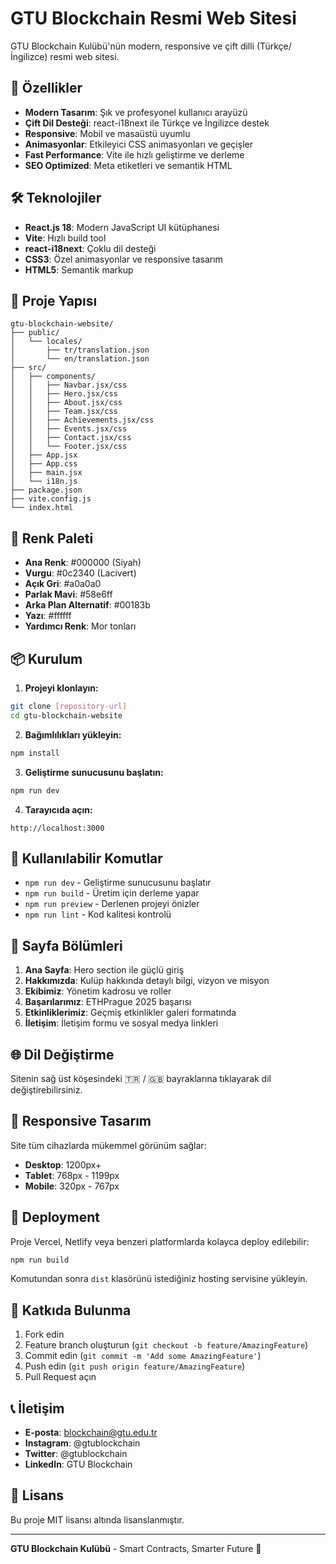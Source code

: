 # GTU Blockchain Resmi Web Sitesi

GTU Blockchain Kulübü'nün modern, responsive ve çift dilli (Türkçe/İngilizce) resmi web sitesi.

## 🚀 Özellikler

- **Modern Tasarım**: Şık ve profesyonel kullanıcı arayüzü
- **Çift Dil Desteği**: react-i18next ile Türkçe ve İngilizce destek
- **Responsive**: Mobil ve masaüstü uyumlu
- **Animasyonlar**: Etkileyici CSS animasyonları ve geçişler
- **Fast Performance**: Vite ile hızlı geliştirme ve derleme
- **SEO Optimized**: Meta etiketleri ve semantik HTML

## 🛠️ Teknolojiler

- **React.js 18**: Modern JavaScript UI kütüphanesi
- **Vite**: Hızlı build tool
- **react-i18next**: Çoklu dil desteği
- **CSS3**: Özel animasyonlar ve responsive tasarım
- **HTML5**: Semantik markup

## 📁 Proje Yapısı

```
gtu-blockchain-website/
├── public/
│   └── locales/
│       ├── tr/translation.json
│       └── en/translation.json
├── src/
│   ├── components/
│   │   ├── Navbar.jsx/css
│   │   ├── Hero.jsx/css
│   │   ├── About.jsx/css
│   │   ├── Team.jsx/css
│   │   ├── Achievements.jsx/css
│   │   ├── Events.jsx/css
│   │   ├── Contact.jsx/css
│   │   └── Footer.jsx/css
│   ├── App.jsx
│   ├── App.css
│   ├── main.jsx
│   └── i18n.js
├── package.json
├── vite.config.js
└── index.html
```

## 🎨 Renk Paleti

- **Ana Renk**: #000000 (Siyah)
- **Vurgu**: #0c2340 (Lacivert)
- **Açık Gri**: #a0a0a0
- **Parlak Mavi**: #58e6ff
- **Arka Plan Alternatif**: #00183b
- **Yazı**: #ffffff
- **Yardımcı Renk**: Mor tonları

## 📦 Kurulum

1. **Projeyi klonlayın:**
```bash
git clone [repository-url]
cd gtu-blockchain-website
```

2. **Bağımlılıkları yükleyin:**
```bash
npm install
```

3. **Geliştirme sunucusunu başlatın:**
```bash
npm run dev
```

4. **Tarayıcıda açın:**
```
http://localhost:3000
```

## 🔧 Kullanılabilir Komutlar

- `npm run dev` - Geliştirme sunucusunu başlatır
- `npm run build` - Üretim için derleme yapar
- `npm run preview` - Derlenen projeyi önizler
- `npm run lint` - Kod kalitesi kontrolü

## 📄 Sayfa Bölümleri

1. **Ana Sayfa**: Hero section ile güçlü giriş
2. **Hakkımızda**: Kulüp hakkında detaylı bilgi, vizyon ve misyon
3. **Ekibimiz**: Yönetim kadrosu ve roller
4. **Başarılarımız**: ETHPrague 2025 başarısı
5. **Etkinliklerimiz**: Geçmiş etkinlikler galeri formatında
6. **İletişim**: İletişim formu ve sosyal medya linkleri

## 🌐 Dil Değiştirme

Sitenin sağ üst köşesindeki 🇹🇷 / 🇬🇧 bayraklarına tıklayarak dil değiştirebilirsiniz.

## 📱 Responsive Tasarım

Site tüm cihazlarda mükemmel görünüm sağlar:
- **Desktop**: 1200px+
- **Tablet**: 768px - 1199px
- **Mobile**: 320px - 767px

## 🚀 Deployment

Proje Vercel, Netlify veya benzeri platformlarda kolayca deploy edilebilir:

```bash
npm run build
```

Komutundan sonra `dist` klasörünü istediğiniz hosting servisine yükleyin.

## 🤝 Katkıda Bulunma

1. Fork edin
2. Feature branch oluşturun (`git checkout -b feature/AmazingFeature`)
3. Commit edin (`git commit -m 'Add some AmazingFeature'`)
4. Push edin (`git push origin feature/AmazingFeature`)
5. Pull Request açın

## 📞 İletişim

- **E-posta**: blockchain@gtu.edu.tr
- **Instagram**: @gtublockchain
- **Twitter**: @gtublockchain
- **LinkedIn**: GTU Blockchain

## 📄 Lisans

Bu proje MIT lisansı altında lisanslanmıştır.

---

**GTU Blockchain Kulübü** - Smart Contracts, Smarter Future 🚀 